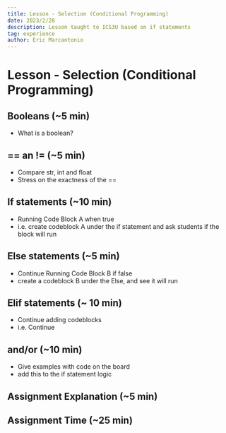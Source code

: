 ```yaml
---
title: Lesson - Selection (Conditional Programming)
date: 2023/2/28
description: Lesson taught to ICS3U based on if statements
tag: experience
author: Eric Marcantonio
---
```


# Lesson - Selection (Conditional Programming)

## Booleans (~5 min)
- What is a boolean?

## == an != (~5 min)

- Compare str, int and float
- Stress on the exactness of the ==

## If statements (~10 min)
- Running Code Block A when true
- i.e. create codeblock A under the if statement and ask students if the block will run

## Else statements (~5 min)
- Continue Running Code Block B if false
- create a codeblock B under the Else, and see it will run

## Elif statements (~ 10 min)
- Continue adding codeblocks
- i.e. Continue

## and/or (~10 min)
- Give examples with code on the board
- add this to the if statement logic

## Assignment Explanation (~5 min)

## Assignment Time (~25 min)





